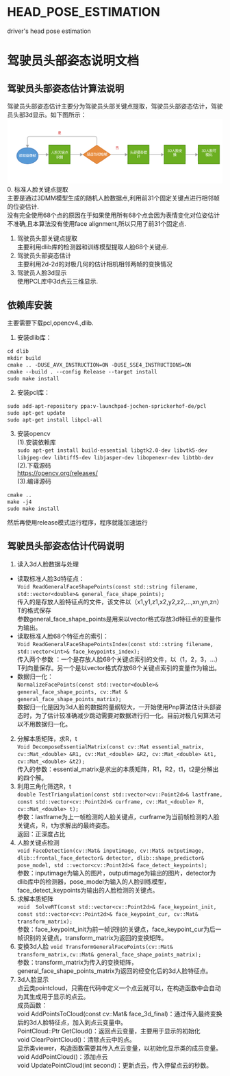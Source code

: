 # HEAD_POSE_ESTIMATION
driver's head pose estimation
# 驾驶员头部姿态说明文档
## 驾驶员头部姿态估计算法说明
驾驶员头部姿态估计主要分为驾驶员头部关键点提取，驾驶员头部姿态估计，驾驶员头部3d显示。如下图所示：  
![headpose flow](https://github.com/hanny-liu/HEAD_POSE_ESTIMATION/blob/master/flow.png "流程图")  
0. 标准人脸关键点提取  
主要是通过3DMM模型生成的随机人脸数据点,利用前31个固定关键点进行相邻帧的位姿估计.  
没有完全使用68个点的原因在于如果使用所有68个点会因为表情变化对位姿估计不准确,且本算法没有使用face alignment,所以只用了前31个固定点.  
1. 驾驶员头部关键点提取  
主要利用dlib库的检测器和训练模型提取人脸68个关键点.  
2. 驾驶员头部姿态估计  
主要利用2d-2d的对极几何的估计相机相邻两帧的变换情况
3. 驾驶员人脸3d显示  
使用PCL库中3d点云三维显示.
## 依赖库安装  
主要需要下载pcl,opencv4.,dlib.
1. 安装dlib库：  
```  
cd dlib  
mkdir build  
cmake .. -DUSE_AVX_INSTRUCTION=ON -DUSE_SSE4_INSTRUCTIONS=ON  
cmake --build . --config Release --target install  
sudo make install  
```  
2. 安装pcl库：  
```  
sudo add-apt-repository ppa:v-launchpad-jochen-sprickerhof-de/pcl  
sudo apt-get update  
sudo apt-get install libpcl-all  
```
3. 安装opencv  
(1).安装依赖库  
`sudo apt-get install build-essential libgtk2.0-dev libvtk5-dev libjpeg-dev libtiff5-dev libjasper-dev libopenexr-dev libtbb-dev`  
(2).下载源码  
https://opencv.org/releases/  
(3).编译源码  
```  
cmake ..  
make -j4  
sudo make install  
```  
然后再使用release模式运行程序，程序就能加速运行  
## 驾驶员头部姿态估计代码说明
1. 读入3d人脸数据与处理  
* 读取标准人脸3d特征点：  
`Void ReadGeneralFaceShapePoints(const std::string filename, std::vector<double>& general_face_shape_points);`  
传入的是存放人脸特征点的文件，该文件以（x1,y1,z1,x2,y2,z2,…,xn,yn,zn）T的格式保存  
参数general_face_shape_points是用来以vector格式存放3d特征点的变量作为输出。
* 读取标准人脸68个特征点的索引：  
`Void ReadGeneralFaceShapePointsIndex(const std::string filename, 
std::vector<int>& face_keypoints_index);`  
传入两个参数 ：一个是存放人脸68个关键点索引的文件，以（1，2，3，…）T列向量保存。另一个是以vector格式存放68个关键点索引的变量作为输出。
* 数据归一化：  
`NormalizeFacePoints(const std::vector<double>& general_face_shape_points, cv::Mat & general_face_shape_points_matrix);`  
数据归一化是因为3d人脸的数据的量纲较大，一开始使用Pnp算法估计头部姿态时，为了估计较准确减少跳动需要对数据进行归一化。目前对极几何算法可以不用数据归一化。
2. 分解本质矩阵，求R，t  
`Void DecomposeEssentialMatrix(const cv::Mat essential_matrix, cv::Mat_<double> &R1, cv::Mat_<double> &R2, cv::Mat_<double> &t1, cv::Mat_<double> &t2);`  
传入的参数：essential_matrix是求出的本质矩阵，R1，R2，t1，t2是分解出的四个解。
3. 利用三角化筛选R，t  
`double TestTriangulation(const std::vector<cv::Point2d>& lastframe, const std::vector<cv::Point2d>& curframe, cv::Mat_<double> R, cv::Mat_<double> t);`  
参数：lastframe为上一帧检测的人脸关键点，curframe为当前帧检测的人脸关键点，R，t为求解出的最终姿态。  
返回：正深度占比
4. 人脸关键点检测  
`void FaceDetection(cv::Mat& inputimage, cv::Mat& outputimage, dlib::frontal_face_detector& detector, dlib::shape_predictor& pose_model,
std ::vector<cv::Point2d>& face_detect_keypoints);`  
参数：inputimage为输入的图片，outputimage为输出的图片，detector为dlib库中的检测器，pose_model为输入的人脸训练模型，face_detect_keypoints为输出的人脸检测的关键点。
5. 求解本质矩阵  
`void  SolveRT(const std::vector<cv::Point2d>& face_keypoint_init, const std::vector<cv::Point2d>& face_keypoint_cur, cv::Mat& transform_matrix);`  
参数：face_keypoint_init为前一帧识别的关键点，face_keypoint_cur为后一帧识别的关键点，transform_matrix为返回的变换矩阵。
6. 变换3d人脸
`void TransformGeneralFacePoints(cv::Mat& transform_matrix,cv::Mat& general_face_shape_points_matrix);`  
参数：transform_matrix为传入的变换矩阵，general_face_shape_points_matrix为返回的经变化后的3d人脸特征点。
7. 3d人脸显示  
点云类pointcloud，只需在代码中定义一个点云就可以，在构造函数中会自动为其生成用于显示的点云。  
成员函数：  
void AddPointsToCloud(const cv::Mat& face_3d_final)：通过传入最终变换后的3d人脸特征点，加入到点云变量中。  
PointCloud::Ptr GetCloud()：返回点云变量，主要用于显示的初始化  
void ClearPointCloud()：清除点云中的点。  
显示类viewer，构造函数需要其传入点云变量，以初始化显示类的成员变量。  
void AddPointCloud()：添加点云  
void UpdatePointCloud(int second)：更新点云，传入停留点云的秒数。
